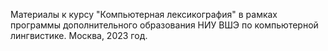 Материалы к курсу "Компьютерная лексикография" в рамках программы дополнительного образования НИУ ВШЭ по компьютерной лингвистике. Москва, 2023 год.
